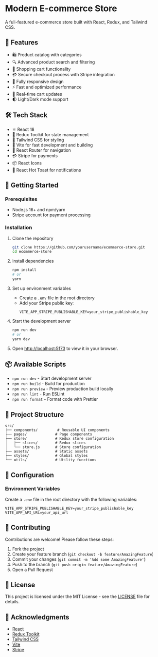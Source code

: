 # Modern E-commerce Store

A full-featured e-commerce store built with React, Redux, and Tailwind CSS.

## 🚀 Features

- 🛍️ Product catalog with categories
- 🔍 Advanced product search and filtering
- 🛒 Shopping cart functionality
- 💳 Secure checkout process with Stripe integration
- 📱 Fully responsive design
- ⚡ Fast and optimized performance
- 🔄 Real-time cart updates
- 🌓 Light/Dark mode support

## 🛠️ Tech Stack

- ⚛️ React 18
- 🔄 Redux Toolkit for state management
- 🎨 Tailwind CSS for styling
- 🚀 Vite for fast development and building
- 🔄 React Router for navigation
- 💳 Stripe for payments
- 📦 React Icons
- 📝 React Hot Toast for notifications

## 🚀 Getting Started

### Prerequisites

- Node.js 16+ and npm/yarn
- Stripe account for payment processing

### Installation

1. Clone the repository
   ```bash
   git clone https://github.com/yourusername/ecommerce-store.git
   cd ecommerce-store
   ```

2. Install dependencies
   ```bash
   npm install
   # or
   yarn
   ```

3. Set up environment variables
   - Create a `.env` file in the root directory
   - Add your Stripe public key:
     ```
     VITE_APP_STRIPE_PUBLISHABLE_KEY=your_stripe_publishable_key
     ```

4. Start the development server
   ```bash
   npm run dev
   # or
   yarn dev
   ```

5. Open [http://localhost:5173](http://localhost:5173) to view it in your browser.

## 📦 Available Scripts

- `npm run dev` - Start development server
- `npm run build` - Build for production
- `npm run preview` - Preview production build locally
- `npm run lint` - Run ESLint
- `npm run format` - Format code with Prettier

## 📂 Project Structure

```
src/
├── components/         # Reusable UI components
├── pages/             # Page components
├── store/             # Redux store configuration
│   ├── slices/        # Redux slices
│   └── store.js       # Store configuration
├── assets/            # Static assets
├── styles/            # Global styles
└── utils/             # Utility functions
```

## 🔧 Configuration

### Environment Variables

Create a `.env` file in the root directory with the following variables:

```
VITE_APP_STRIPE_PUBLISHABLE_KEY=your_stripe_publishable_key
VITE_APP_API_URL=your_api_url
```

## 🤝 Contributing

Contributions are welcome! Please follow these steps:

1. Fork the project
2. Create your feature branch (`git checkout -b feature/AmazingFeature`)
3. Commit your changes (`git commit -m 'Add some AmazingFeature'`)
4. Push to the branch (`git push origin feature/AmazingFeature`)
5. Open a Pull Request

## 📄 License

This project is licensed under the MIT License - see the [LICENSE](LICENSE) file for details.

## 🙏 Acknowledgments

- [React](https://reactjs.org/)
- [Redux Toolkit](https://redux-toolkit.js.org/)
- [Tailwind CSS](https://tailwindcss.com/)
- [Vite](https://vitejs.dev/)
- [Stripe](https://stripe.com/)
